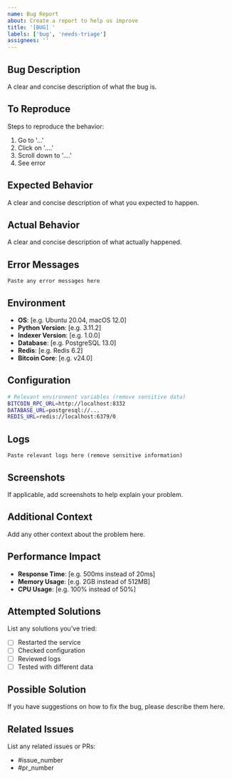 ```yaml
---
name: Bug Report
about: Create a report to help us improve
title: '[BUG] '
labels: ['bug', 'needs-triage']
assignees: ''
---
```


## Bug Description
A clear and concise description of what the bug is.

## To Reproduce
Steps to reproduce the behavior:
1. Go to '...'
2. Click on '....'
3. Scroll down to '....'
4. See error

## Expected Behavior
A clear and concise description of what you expected to happen.

## Actual Behavior
A clear and concise description of what actually happened.

## Error Messages
```
Paste any error messages here
```

## Environment
- **OS**: [e.g. Ubuntu 20.04, macOS 12.0]
- **Python Version**: [e.g. 3.11.2]
- **Indexer Version**: [e.g. 1.0.0]
- **Database**: [e.g. PostgreSQL 13.0]
- **Redis**: [e.g. Redis 6.2]
- **Bitcoin Core**: [e.g. v24.0]

## Configuration
```bash
# Relevant environment variables (remove sensitive data)
BITCOIN_RPC_URL=http://localhost:8332
DATABASE_URL=postgresql://...
REDIS_URL=redis://localhost:6379/0
```

## Logs
```
Paste relevant logs here (remove sensitive information)
```

## Screenshots
If applicable, add screenshots to help explain your problem.

## Additional Context
Add any other context about the problem here.

## Performance Impact
- **Response Time**: [e.g. 500ms instead of 20ms]
- **Memory Usage**: [e.g. 2GB instead of 512MB]
- **CPU Usage**: [e.g. 100% instead of 50%]

## Attempted Solutions
List any solutions you've tried:
- [ ] Restarted the service
- [ ] Checked configuration
- [ ] Reviewed logs
- [ ] Tested with different data

## Possible Solution
If you have suggestions on how to fix the bug, please describe them here.

## Related Issues
List any related issues or PRs:
- #issue_number
- #pr_number 